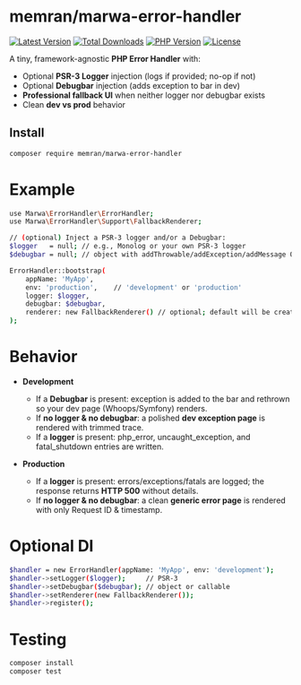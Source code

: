 # memran/marwa-error-handler

[![Latest Version](https://img.shields.io/packagist/v/memran/marwa-error-handler.svg)](https://packagist.org/packages/memran/marwa-error-handler)
[![Total Downloads](https://img.shields.io/packagist/dt/memran/marwa-error-handler.svg?style=flat-square)](https://packagist.org/packages/memran/marwa-error-handler)
[![PHP Version](https://img.shields.io/packagist/php-v/memran/marwa-error-handler)](https://php.net)
[![License](https://img.shields.io/packagist/l/memran/marwa-error-handler)](LICENSE)

A tiny, framework-agnostic **PHP Error Handler** with:

- Optional **PSR-3 Logger** injection (logs if provided; no-op if not)
- Optional **Debugbar** injection (adds exception to bar in dev)
- **Professional fallback UI** when neither logger nor debugbar exists
- Clean **dev vs prod** behavior

## Install

```bash
composer require memran/marwa-error-handler
```

# Example
```bash
use Marwa\ErrorHandler\ErrorHandler;
use Marwa\ErrorHandler\Support\FallbackRenderer;

// (optional) Inject a PSR-3 logger and/or a Debugbar:
$logger   = null; // e.g., Monolog or your own PSR-3 logger
$debugbar = null; // object with addThrowable/addException/addMessage OR a callable(Throwable): void

ErrorHandler::bootstrap(
    appName: 'MyApp',
    env: 'production',    // 'development' or 'production'
    logger: $logger,
    debugbar: $debugbar,
    renderer: new FallbackRenderer() // optional; default will be created
);

```

# Behavior

- **Development** 
    - If a **Debugbar** is present: exception is added to the bar and rethrown so your dev page (Whoops/Symfony) renders.
    - If **no logger & no debugbar**: a polished **dev exception page** is rendered with trimmed trace.
    - If a **logger** is present: php_error, uncaught_exception, and fatal_shutdown entries are written.

- **Production** 
    - If a **logger** is present: errors/exceptions/fatals are logged; the response returns **HTTP 500** without details.
    - If **no logger & no debugbar**: a clean **generic error page** is rendered with only Request ID & timestamp.

# Optional DI

```bash
$handler = new ErrorHandler(appName: 'MyApp', env: 'development');
$handler->setLogger($logger);     // PSR-3
$handler->setDebugbar($debugbar); // object or callable
$handler->setRenderer(new FallbackRenderer());
$handler->register();
```
# Testing

```bash
composer install
composer test
```

